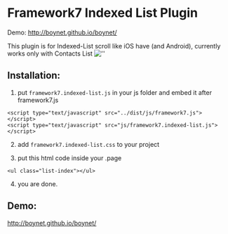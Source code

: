 Framework7 Indexed List Plugin
=============================
Demo: http://boynet.github.io/boynet/


This plugin is for Indexed-List scroll like iOS have (and Android), currently works only with Contacts List
![''](http://i58.tinypic.com/2608tmo.jpg)


## Installation:
1) put `framework7.indexed-list.js` in your js folder and embed it after framework7.js
````
<script type="text/javascript" src="../dist/js/framework7.js"></script>
<script type="text/javascript" src="js/framework7.indexed-list.js"></script>
````


2) add `framework7.indexed-list.css` to your project


3) put this html code inside your .page
````
<ul class="list-index"></ul>
````

4) you are done.

## Demo:
http://boynet.github.io/boynet/
